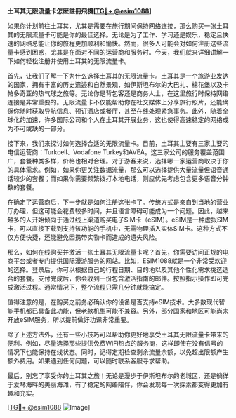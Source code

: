 **土耳其无限流量卡怎麽註冊飛機[[TG💪+ @esim1088](https://t.me/s/esim1088)]**

如果你计划前往土耳其，尤其是需要在旅行期间保持网络连接，那么购买一张土耳其的无限流量卡可能是你的最佳选择。无论是为了工作、学习还是娱乐，稳定且快速的网络总能让你的旅程更加顺利和愉快。然而，很多人可能会对如何注册这些流量卡感到困惑，尤其是在面对不同的运营商和服务时。今天，我们就来详细讲解一下如何轻松注册并使用土耳其的无限流量卡。

首先，让我们了解一下为什么选择土耳其的无限流量卡。土耳其是一个旅游业发达的国家，拥有丰富的历史遗迹和自然景观，如伊斯坦布尔的大巴扎、棉花堡以及卡帕多奇亚的热气球之旅等。无论你是背包客还是商务人士，在这里旅行时保持网络连接是非常重要的。无限流量卡不仅能帮助你在社交媒体上分享旅行照片，还能确保你随时获取导航信息、预订酒店或餐厅，甚至在线处理紧急事务。此外，随着全球化的加速，许多国际公司和个人在土耳其开展业务，这也使得高速稳定的网络成为不可或缺的一部分。

接下来，我们来探讨如何选择合适的无限流量卡。目前，土耳其主要有三家主要的电信运营商：Turkcell、Vodafone Turkey和AVEA。这三家公司的服务覆盖范围广，套餐种类多样，价格也相对合理。对于游客来说，选择哪一家运营商取决于你的具体需求。例如，如果你更关注数据流量，那么可以选择提供大量流量但语音通话较少的套餐；而如果你需要频繁拨打本地电话，则应优先考虑包含更多语音分钟数的套餐。

在确定了运营商后，下一步就是如何注册这张卡了。传统方式是亲自到当地的营业厅办理，但这可能会花费较多时间，并且语言障碍可能成为一个问题。因此，越来越多的人开始倾向于通过线上渠道购买电子SIM卡（eSIM）。eSIM是一种虚拟SIM卡，可以直接下载到支持该功能的手机中，无需物理插入实体SIM卡。这种方式不仅方便快捷，还能避免因携带实物卡而造成的遗失风险。

那么，如何在线购买并激活一张土耳其无限流量卡呢？首先，你需要访问正规的电商平台或者专门提供国际漫游服务的网站。比如，ESIM1088就是一个非常受欢迎的选择。登录后，你可以根据自己的行程日期、目的地以及其他个性化需求挑选适合的套餐。支付完成后，你会收到一份包含激活指南的邮件。按照指示操作即可完成激活过程。通常情况下，整个流程只需几分钟就能搞定。

值得注意的是，在购买之前务必确认你的设备是否支持eSIM技术。大多数现代智能手机都已具备此功能，但老款机型可能不兼容。另外，部分国家和地区可能尚未开放eSIM服务，所以提前做好功课非常重要。

除了上述方法外，还有一些小技巧可以帮助你更好地享受土耳其无限流量卡带来的便利。例如，尽量选择那些提供免费WiFi热点的服务商，这样即使在没有信号的情况下也能保持在线状态。同时，记得定期检查剩余流量余额，以免超出限额产生额外费用。如果遇到任何问题，可以随时联系客服寻求帮助。

最后，别忘了享受你的土耳其之旅！无论是漫步于伊斯坦布尔的老城区，还是徜徉于爱琴海畔的美丽海滩，有了稳定的网络陪伴，你会发现每一次探索都变得更加有趣和充实。

[[TG💪+ @esim1088](https://t.me/s/esim1088) ![Image](https://i.postimg.cc/4NQfJmqS/Snipaste-2025-05-13-00-14-12.png)]